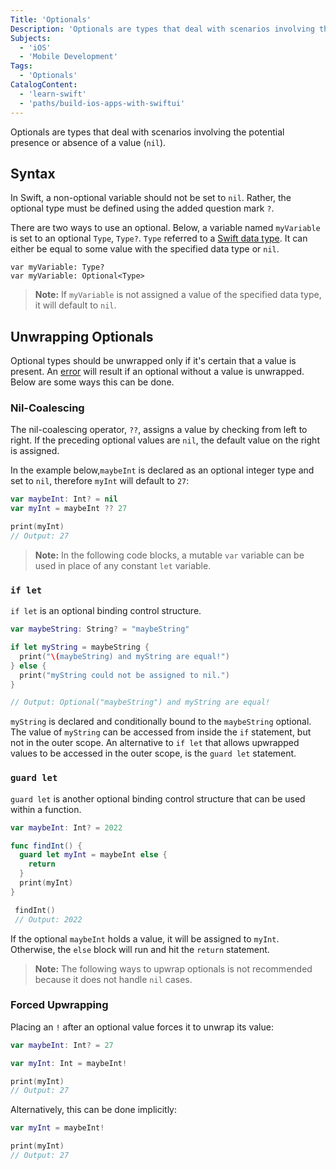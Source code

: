 ```yaml
---
Title: 'Optionals'
Description: 'Optionals are types that deal with scenarios involving the potential presence or absence of a value (nil).'
Subjects:
  - 'iOS'
  - 'Mobile Development'
Tags:
  - 'Optionals'
CatalogContent:
  - 'learn-swift'
  - 'paths/build-ios-apps-with-swiftui'
---
```


Optionals are types that deal with scenarios involving the potential presence or absence of a value (`nil`).

## Syntax

In Swift, a non-optional variable should not be set to `nil`. Rather, the optional type must be defined using the added question mark `?`.

There are two ways to use an optional. Below, a variable named `myVariable` is set to an optional `Type`, `Type?`. `Type` referred to a [Swift data type](https://www.codecademy.com/resources/docs/swift/data-types). It can either be equal to some value with the specified data type or `nil`.

```pseudo
var myVariable: Type?
var myVariable: Optional<Type>
```

> **Note:** If `myVariable` is not assigned a value of the specified data type, it will default to `nil`.

## Unwrapping Optionals

Optional types should be unwrapped only if it's certain that a value is present. An [error](https://www.codecademy.com/resources/docs/general/error) will result if an optional without a value is unwrapped. Below are some ways this can be done.

### Nil-Coalescing

The nil-coalescing operator, `??`, assigns a value by checking from left to right. If the preceding optional values are `nil`, the default value on the right is assigned.

In the example below,`maybeInt` is declared as an optional integer type and set to `nil`, therefore `myInt` will default to `27`:

```swift
var maybeInt: Int? = nil
var myInt = maybeInt ?? 27

print(myInt)
// Output: 27
```

> **Note:** In the following code blocks, a mutable `var` variable can be used in place of any constant `let` variable.

### `if let`

`if let` is an optional binding control structure.

```swift
var maybeString: String? = "maybeString"

if let myString = maybeString {
  print("\(maybeString) and myString are equal!")
} else {
  print("myString could not be assigned to nil.")
}

// Output: Optional("maybeString") and myString are equal!
```

`myString` is declared and conditionally bound to the `maybeString` optional. The value of `myString` can be accessed from inside the `if` statement, but not in the outer scope. An alternative to `if let` that allows upwrapped values to be accessed in the outer scope, is the `guard let` statement.

### `guard let`

`guard let` is another optional binding control structure that can be used within a function.

```swift
var maybeInt: Int? = 2022

func findInt() {
  guard let myInt = maybeInt else {
    return
  }
  print(myInt)
}

 findInt()
 // Output: 2022
```

If the optional `maybeInt` holds a value, it will be assigned to `myInt`. Otherwise, the `else` block will run and hit the `return` statement.

> **Note:** The following ways to upwrap optionals is not recommended because it does not handle `nil` cases.

### Forced Upwrapping

Placing an `!` after an optional value forces it to unwrap its value:

```swift
var maybeInt: Int? = 27

var myInt: Int = maybeInt!

print(myInt)
// Output: 27
```

Alternatively, this can be done implicitly:

```swift
var myInt = maybeInt!

print(myInt)
// Output: 27
```
